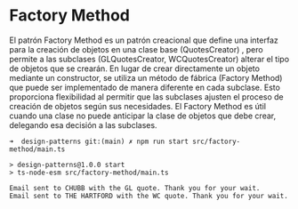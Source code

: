 # Factory Method

El patrón Factory Method es un patrón creacional que define una interfaz para la creación de objetos en una clase base (QuotesCreator) , pero permite a las subclases (GLQuotesCreator, WCQuotesCreator) alterar el tipo de objetos que se crearán. En lugar de crear directamente un objeto mediante un constructor, se utiliza un método de fábrica (Factory Method) que puede ser implementado de manera diferente en cada subclase. Esto proporciona flexibilidad al permitir que las subclases ajusten el proceso de creación de objetos según sus necesidades. El Factory Method es útil cuando una clase no puede anticipar la clase de objetos que debe crear, delegando esa decisión a las subclases.

```
➜  design-patterns git:(main) ✗ npm run start src/factory-method/main.ts

> design-patterns@1.0.0 start
> ts-node-esm src/factory-method/main.ts

Email sent to CHUBB with the GL quote. Thank you for your wait.
Email sent to THE HARTFORD with the WC quote. Thank you for your wait.
```
